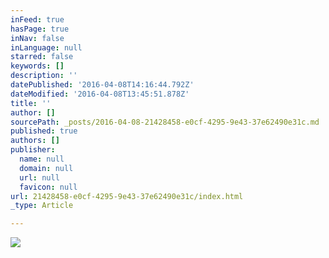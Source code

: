 ```yaml
---
inFeed: true
hasPage: true
inNav: false
inLanguage: null
starred: false
keywords: []
description: ''
datePublished: '2016-04-08T14:16:44.792Z'
dateModified: '2016-04-08T13:45:51.878Z'
title: ''
author: []
sourcePath: _posts/2016-04-08-21428458-e0cf-4295-9e43-37e62490e31c.md
published: true
authors: []
publisher:
  name: null
  domain: null
  url: null
  favicon: null
url: 21428458-e0cf-4295-9e43-37e62490e31c/index.html
_type: Article

---
```

![](https://the-grid-user-content.s3-us-west-2.amazonaws.com/f89c0def-2d45-46a3-a03f-af743a811efb.jpg)